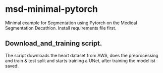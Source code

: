 # msd-minimal-pytorch
Minimal example for Segmentation using Pytorch on the Medical Segmentation Decathlon.
Install requirements file first.

## Download_and_training script.
The script downloads the heart dataset from AWS, does the preprocessing and train & test split and starts training a UNet, after training the model ist saved.

